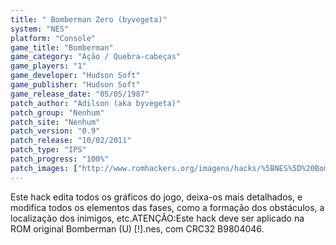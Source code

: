 ```yaml
---
title: " Bomberman Zero (byvegeta)"
system: "NES"
platform: "Console"
game_title: "Bomberman"
game_category: "Ação / Quebra-cabeças"
game_players: "1"
game_developer: "Hudson Soft"
game_publisher: "Hudson Soft"
game_release_date: "05/05/1987"
patch_author: "Adilson (aka byvegeta)"
patch_group: "Nenhum"
patch_site: "Nenhum"
patch_version: "0.9"
patch_release: "10/02/2011"
patch_type: "IPS"
patch_progress: "100%"
patch_images: ["http://www.romhackers.org/imagens/hacks/%5BNES%5D%20Bomberman%20Zero%20-%20byvegeta%20-%201.png","http://www.romhackers.org/imagens/hacks/%5BNES%5D%20Bomberman%20Zero%20-%20byvegeta%20-%202.png","http://www.romhackers.org/imagens/hacks/%5BNES%5D%20Bomberman%20Zero%20-%20byvegeta%20-%203.png"]
---
```

Este hack edita todos os gráficos do jogo, deixa-os mais detalhados, e modifica todos os elementos das fases, como a formação dos obstáculos, a localização dos inimigos, etc.ATENÇÃO:Este hack deve ser aplicado na ROM original Bomberman (U) [!].nes, com CRC32 B9804046.